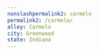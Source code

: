 ```yaml
---
﻿nonslashpermalink2: carmelo
permalink2: /carmelo/
alley: Carmelo
city: Greenwood
state: Indiana
---
```

